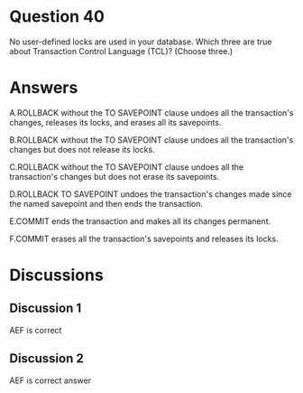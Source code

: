 # Question 40
No user-defined locks are used in your database.
Which three are true about Transaction Control Language (TCL)? (Choose three.)

# Answers
A.ROLLBACK without the TO SAVEPOINT clause undoes all the transaction's changes, releases its locks, and erases all its savepoints.

B.ROLLBACK without the TO SAVEPOINT clause undoes all the transaction's changes but does not release its locks.

C.ROLLBACK without the TO SAVEPOINT clause undoes all the transaction's changes but does not erase its savepoints.

D.ROLLBACK TO SAVEPOINT undoes the transaction's changes made since the named savepoint and then ends the transaction.

E.COMMIT ends the transaction and makes all its changes permanent.

F.COMMIT erases all the transaction's savepoints and releases its locks.

# Discussions
## Discussion 1
AEF is correct

## Discussion 2
AEF is correct answer

